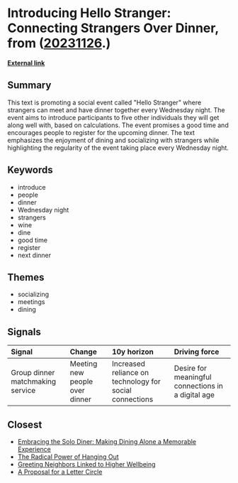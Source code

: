 # __Introducing Hello Stranger: Connecting Strangers Over Dinner__, from ([20231126](https://kghosh.substack.com/p/20231126).)

__[External link](https://timeleft.com/?utm_source=substack&utm_medium=email)__



## Summary

This text is promoting a social event called "Hello Stranger" where strangers can meet and have dinner together every Wednesday night. The event aims to introduce participants to five other individuals they will get along well with, based on calculations. The event promises a good time and encourages people to register for the upcoming dinner. The text emphasizes the enjoyment of dining and socializing with strangers while highlighting the regularity of the event taking place every Wednesday night.

## Keywords

* introduce
* people
* dinner
* Wednesday night
* strangers
* wine
* dine
* good time
* register
* next dinner

## Themes

* socializing
* meetings
* dining

## Signals

| Signal                           | Change                         | 10y horizon                                             | Driving force                                      |
|:---------------------------------|:-------------------------------|:--------------------------------------------------------|:---------------------------------------------------|
| Group dinner matchmaking service | Meeting new people over dinner | Increased reliance on technology for social connections | Desire for meaningful connections in a digital age |

## Closest

* [Embracing the Solo Diner: Making Dining Alone a Memorable Experience](387cc7d6dcac314087dfc35f2091b410)
* [The Radical Power of Hanging Out](edbb7336dfb26098bcc966ca17c074b9)
* [Greeting Neighbors Linked to Higher Wellbeing](d16e5657697812f4271d7ff1d18fd874)
* [A Proposal for a Letter Circle](e0dd77b135a529ee920c59b0fc1e1059)